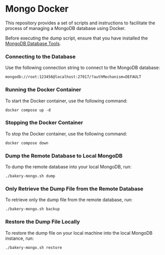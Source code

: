 # Mongo Docker

This repository provides a set of scripts and instructions to facilitate the process of managing a MongoDB database using Docker.

Before executing the dump script, ensure that you have installed the [MongoDB Database Tools](https://www.mongodb.com/docs/database-tools/installation/installation/).

### Connecting to the Database
Use the following connection string to connect to the MongoDB database:
```
mongodb://root:123456@localhost:27017/?authMechanism=DEFAULT
```

### Running the Docker Container
To start the Docker container, use the following command:
```
docker compose up -d
```

### Stopping the Docker Container
To stop the Docker container, use the following command:
```
docker compose down
```

### Dump the Remote Database to Local MongoDB
To dump the remote database into your local MongoDB, run:
```
./bakery-mongo.sh dump
```

### Only Retrieve the Dump File from the Remote Database
To retrieve only the dump file from the remote database, run:
```
./bakery-mongo.sh backup
```

### Restore the Dump File Locally
To restore the dump file on your local machine into the local MongoDB instance, run:
```
./bakery-mongo.sh restore
```
